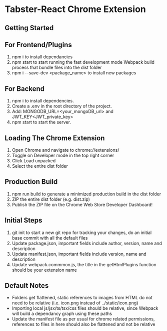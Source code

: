 # Tabster-React Chrome Extension
## Getting Started

## For Frontend/Plugins
1. npm i to install dependancies
2. npm start to start running the fast development mode Webpack build process that bundle files into the dist folder
3. npm i --save-dev <package_name> to install new packages

## For Backend
1. npm i to install dependencies.
2. Create a .env in the root directory of the project.
3. Add: MONGODB_URL=<your_mongoDB_url> and JWT_KEY<JWT_private_key>
4. npm start to start the server.

## Loading The Chrome Extension

1. Open Chrome and navigate to chrome://extensions/
2. Toggle on Developer mode in the top right corner
3. Click Load unpacked
4. Select the entire dist folder

## Production Build

1. npm run build to generate a minimized production build in the dist folder
2. ZIP the entire dist folder (e.g. dist.zip)
3. Publish the ZIP file on the Chrome Web Store Developer Dashboard!

## Initial Steps

1. git init to start a new git repo for tracking your changes, do an initial base commit with all the default files
2. Update package.json, important fields include author, version, name and description
3. Update manifest.json, important fields include version, name and description
4. Update webpack.commmon.js, the title in the getHtmlPlugins function should be your extension name

## Default Notes

- Folders get flattened, static references to images from HTML do not need to be relative (i.e. icon.png instead of ../static/icon.png)
- Importing local js/jsx/ts/tsx/css files should be relative, since Webpack will build a dependancy graph using these paths
- Update the manifest file as per usual for chrome related permissions, references to files in here should also be flattened and not be relative
